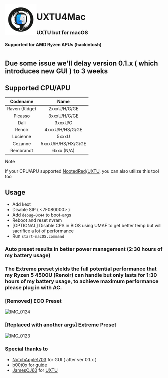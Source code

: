 <picture><img align="left" src="/Img/Logo.png" width="20%"/></picture>
<h1>UXTU4Mac</h1>
<h3>UXTU but for macOS</h3></h3>
<h4>Supported for AMD Ryzen APUs (hackintosh)</h4>

#

## Due some issue we'll delay version 0.1.x ( which introduces new GUI ) to 3 weeks
## Supported CPU/APU

| Codename| Name |
|    :---:  |    :---:   |
| Raven (Ridge) | 2xxxU/H/G/GE |
| Picasso | 3xxxU/H/G/GE |
| Dali | 3xxxU/G |
| Renoir | 4xxxU/H/HS/G/GE |
| Lucienne | 5xxxU |
| Cezanne	| 5xxxU/H/HS/HX/G/GE |
| Rembrandt | 6xxx (N/A) |

> [!NOTE]
> If your CPU/APU supported [NootedRed](https://github.com/ChefKissInc/NootedRed)/[UXTU](https://github.com/JamesCJ60/Universal-x86-Tuning-Utility), you can also utilize this tool too

## Usage

- Add kext
- Disable SIP ( <7F080000> )
- Add `debug=0x44` to boot-args
- Reboot and reset nvram
- [OPTIONAL] Disable CPS in BIOS using UMAF to get better temp but will sacrifice a lot of performance
- Run `start-macOS.command`
  

### Auto preset results in better power management (2:30 hours of my battery usage)
### The Extreme preset yields the full potential performance that my Ryzen 5 4500U (Renoir) can handle but only lasts for 1:30 hours of my battery usage, to achieve maximum performance please plug in with AC.
### [Removed] ECO Preset
![IMG_0124](https://github.com/gorouflex/RielUXTU4Mac/assets/98001973/1d67984a-1166-4551-a1b6-04865b72c53b)

### [Replaced with another args] Extreme Preset
![IMG_0123](https://github.com/gorouflex/RielUXTU4Mac/assets/98001973/46565c9a-8abd-4b9f-ad2e-5bde5c39a4c1)

### Special thanks to
- [NotchApple1703](https://github.com/NotchApple1703) for GUI ( after ver 0.1.x )
- [b00t0x](https://github.com/b00t0x) for guide
- [JamesCJ60](https://github.com/JamesCJ60) for [UXTU](https://github.com/JamesCJ60/Universal-x86-Tuning-Utility)
